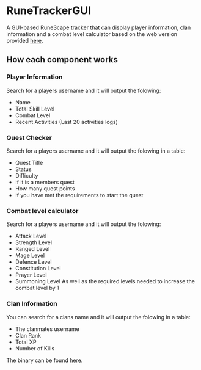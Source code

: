 # RuneTrackerGUI

A GUI-based RuneScape tracker that can display player information, clan information and a combat level calculator based on the web version provided [here](https://runescape.wiki/w/Calculator:Combat_level).

## How each component works
### Player Information
Search for a players username and it will output the folowing:
- Name
- Total Skill Level
- Combat Level
- Recent Activities (Last 20 activities logs)
### Quest Checker
Search for a players username and it will output the folowing in a table:
- Quest Title
- Status
- Difficulty
- If it is a members quest
- How many quest points
- If you have met the requirements to start the quest
### Combat level calculator
Search for a players username and it will output the folowing:
- Attack Level
- Strength Level
- Ranged Level
- Mage Level
- Defence Level
- Constitution Level
- Prayer Level
- Summoning Level
As well as the required levels needed to increase the combat level by 1
### Clan Information
You can search for a clans name and it will output the folowing in a table:
- The clanmates username
- Clan Rank
- Total XP
- Number of Kills

The binary can be found [here](https://github.com/HexEditHD/RuneTrackerGUI/blob/master/final/RuneTracker.exe).
